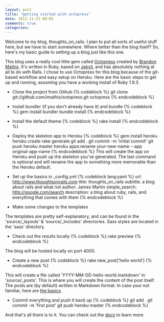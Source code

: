 ```yaml
---
layout: post
title: "getting started with octopress"
date: 2012-11-23 00:05
comments: true
categories: 
---
```


Welcome to my blog, thoughts_on_rails.  I plan to put all sorts of useful stuff here, but we have to start somewhere.  Where better than the blog itself?  So, here's my basic guide to setting up a blog just like this one.

This blog uses a really cool little gem called [Octopress](http://www.octopress.org/) created by [Brandon Mathis](http://brandonmathis.com/).  It's written in Ruby, based on [Jekyll](http://github.com/mojombo/jekyll), and has absolutely nothing at all to do with Rails.  I chose to use Octopress for this blog because of the git-based workflow and easy setup on Heroku.  Here are the basic steps to get up and running, assuming you have a working install of Ruby 1.9.3.

<!--more-->

- Clone the project from Github
{% codeblock %}
git clone git://github.com/imathis/octopress.git octopress
{% endcodeblock %}

- Install bundler (if you don't already have it) and bundle
{% codeblock %}
gem install bundler
bundle install
{% endcodeblock %}

- Install the default theme
{% codeblock %}
rake install
{% endcodeblock %}

- Deploy the skeleton app to Heroku
{% codeblock %}
gem install heroku
heroku create
rake generate
git add .
git commit -m 'initial commit'
git push heroku master
heroku apps:rename your-new-name --app original-app-name
{% endcodeblock %}
This will create the app on Heroku and push up the skeleton you've generated.  The last command is optional and will rename the app to something more memorable than the Heroku default.

- Set up the basics in _config.yml
{% codeblock lang:yaml %}
url: http://www.thoughtsonrails.com
title: thoughts_on_rails
subtitle: a blog about rails and what not
author: James Martin
simple_search: http://google.com/search
description: a blog about ruby, rails, and everything that comes with them
{% endcodeblock %}

- Make some changes to the templates

The templates are pretty self-explanatory, and can be found in the 'source/_layouts' & 'source/_includes' directories.  Sass styles are located in the 'sass' directory.

- Check out the results locally
{% codeblock %}
rake preview
{% endcodeblock %}

The blog will be hosted locally on port 4000.

- Create a new post
{% codeblock %}
rake new_post['hello world']
{% endcodeblock %}

This will create a file called 'YYYY-MM-DD-hello-world.markdown' in 'source/_posts'.  This is where you will create the content of the post itself.  The posts are (by default) written in Markdown format.  In case your not familiar, here are [the basics](http://daringfireball.net/projects/markdown/basics).

- Commit everything and push it back up
{% codeblock %}
git add .
git commit -m 'first post'
git push heroku master
{% endcodeblock %}

And that's all there is to it.  You can check out the [docs](http://octopress.org/docs/) to learn more.



